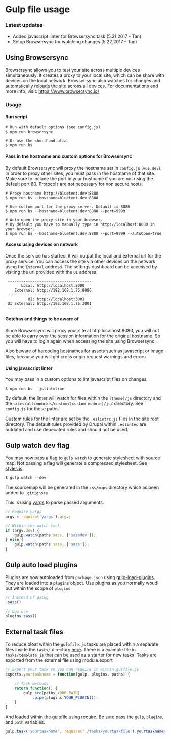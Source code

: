 # Gulp file usage

### Latest updates

- Added javascript linter for Browsersync task (5.31.2017 - Tan)
- Setup Browsersync for watching changes (5.22.2017 - Tan)

## Using Browsersync

Browsersync allows you to test your site across multiple devices simultaneously. It creates a proxy to your local site, which can be share with devices on the local network. Browser sync also watches for changes and automatically reloads the site across all devices. For documentations and more info, visit: https://www.browsersync.io/

### Usage

#### Run script

```shell
# Run with default options (see config.js)
$ npm run browsersync

# Or use the shorthand alias
$ npm run bs
```

#### Pass in the hostname and custom options for Browsersync

By default Browsersync will proxy the hostname set in `config.js` (`vue.dev`). In order to proxy other sites, you must pass in the hostname of that site. Make sure to include the port in your hostname if you are not using the default port 80. Protocols are not necessary for non secure hosts.

```shell
# Proxy hostname http://bluetent.dev:8888
$ npm run bs --hostname=bluetent.dev:8888

# Use custom port for the proxy server. Default is 8080
$ npm run bs --hostname=bluetent.dev:8888 --port=9999

# Auto open the proxy site in your browser.
# By default you have to manually type in http://localhost:8080 in your browser.
$ npm run bs --hostname=bluetent.dev:8888 --port=9999 --autoOpen=true
```

#### Access using devices on network

Once the service has started, it will output the local and external url for the proxy service. You can access the site via other devices on the network using the `External` address. The settings dashboard can be accessed by visiting the url provided with the `UI` address.

```shell
 -------------------------------------
       Local: http://localhost:8080
    External: http://192.168.1.75:8080
 -------------------------------------
          UI: http://localhost:3001
 UI External: http://192.168.1.75:3001
 -------------------------------------
```

#### Gotchas and things to be aware of

Since Browsersync will proxy your site at http:localhost:8080, you will not be able to carry over the session information for the original hostname. So you will have to login again when accessing the site using Browsersync.

Also beware of harcoding hostnames for assets such as javascript or image files, because you will get cross origin request warnings and errors.

#### Using javascript linter

You may pass in a custom options to lint javascript files on changes.

```shell
$ npm run bs --jslint=true
```

By default, the linter will watch for files within the `[theme]/js` directory and the `sites/all/modules/custom/[custom-module]/js/` directory. See `config.js` for these paths.

Custom rules for the linter are set by the `.eslintrc.js` files in the site root directory. The default rules provided by Drupal within `.eslintec` are outdated and use depecated rules and should not be used.

## Gulp watch dev flag

You may now pass a flag to `gulp watch` to generate stylesheet with source map. Not passing a flag will generate a compressed stylesheet. See [styles.js](tasks/styles.js)

```shell
$ gulp watch --dev
```

The sourcemap will be generated in the `css/maps` directory which as been added to `.gitignore`

This is using [yargs](https://www.npmjs.com/package/yargs) to parse passed arguments.

```javascript
// Require yargs
argv = require('yargs').argv;

// Within the watch task
if (argv.dev) {
    gulp.watch(paths.sass, ['sassdev']);
} else {
    gulp.watch(paths.sass, ['sass']);
}
```

## Gulp auto load plugins

Plugins are now autoloaded from `package.json` using [gulp-load-plugins](https://www.npmjs.com/package/gulp-load-plugins). They are loaded into a `plugins` object. Use plugins as you normally woudl but within the scope of `plugins`

```javascript
// Instead of using
.sass()

// Now use
plugins.sass()
```

## External task files

To reduce bloat within the `gulpfile.js` tasks are placed within a separate files inside the `tasts/` directory [here](tasks). There is a example file in `tasks/template.js` that can be used as a starter for new tasks. Tasks are exported from the external file using module.export

```javascript
// Export your task so you can require it within gulfile.js
exports.yourtaskname = function(gulp, plugins, paths) {

    // Task methods
    return function() {
        gulp.src(paths.YOUR_PATH)
            .pipe(plugins.YOUR_PLUGIN());
    }
}
```

And loaded within the gulpfile using require. Be sure pass the `gulp`, `plugins`, and `path` variables.

```javascript
gulp.task('yourtaskname', require('./tasks/yourtaskfile').yourtaskname(gulp, plugins, paths));
```
